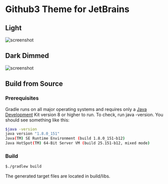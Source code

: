 # Github3 Theme for JetBrains

## Light

![screenshot](https://plugins.jetbrains.com/files/15418/screenshot_23734.png)

## Dark Dimmed

![screenshot](https://plugins.jetbrains.com/files/15418/screenshot_987a1d22-b4e4-430f-864c-9c6097cef57e)

## Build from Source

### Prerequisites
Gradle runs on all major operating systems and requires only a [Java Development](https://jdk.java.net/) Kit version 8 or higher to run. To check, run java -version. You should see something like this:
```bash
$java -version
java version "1.8.0_151"
Java(TM) SE Runtime Environment (build 1.8.0_151-b12)
Java HotSpot(TM) 64-Bit Server VM (build 25.151-b12, mixed mode)
```
### Build
```bash
$./gradlew build
```
The generated target files are located in build/libs.

<!-- Plugin description -->
<!-- Plugin description end -->
